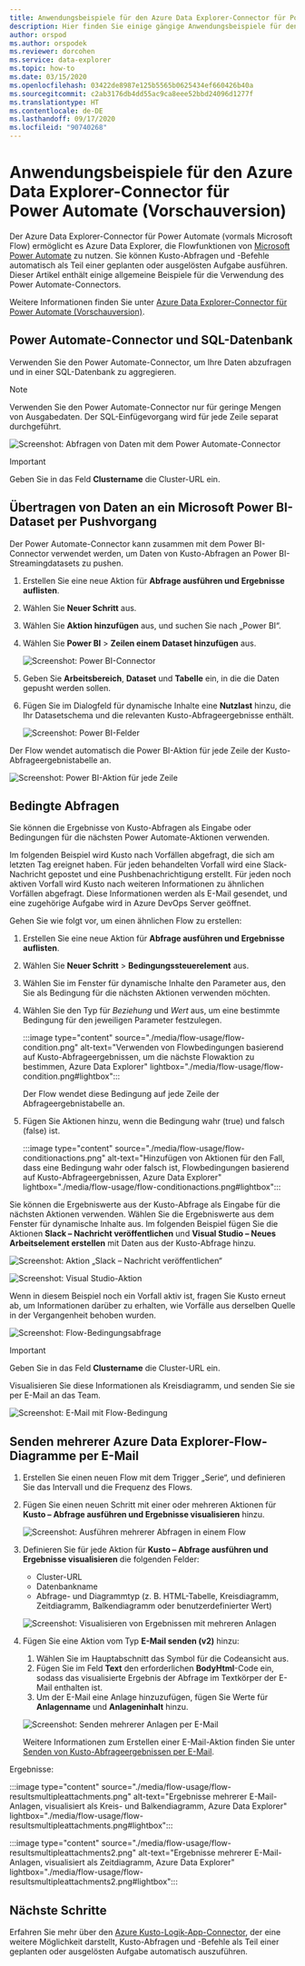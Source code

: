 ```yaml
---
title: Anwendungsbeispiele für den Azure Data Explorer-Connector für Power Automate (Vorschauversion)
description: Hier finden Sie einige gängige Anwendungsbeispiele für den Azure Data Explorer-Connector für Power Automate.
author: orspod
ms.author: orspodek
ms.reviewer: dorcohen
ms.service: data-explorer
ms.topic: how-to
ms.date: 03/15/2020
ms.openlocfilehash: 03422de8987e125b5565b0625434ef660426b40a
ms.sourcegitcommit: c2ab3176db4dd55ac9ca8eee52bbd24096d1277f
ms.translationtype: HT
ms.contentlocale: de-DE
ms.lasthandoff: 09/17/2020
ms.locfileid: "90740268"
---
```

# <a name="usage-examples-for-azure-data-explorer-connector-to-power-automate-preview"></a>Anwendungsbeispiele für den Azure Data Explorer-Connector für Power Automate (Vorschauversion)

Der Azure Data Explorer-Connector für Power Automate (vormals Microsoft Flow) ermöglicht es Azure Data Explorer, die Flowfunktionen von [Microsoft Power Automate](https://flow.microsoft.com/) zu nutzen. Sie können Kusto-Abfragen und -Befehle automatisch als Teil einer geplanten oder ausgelösten Aufgabe ausführen. Dieser Artikel enthält einige allgemeine Beispiele für die Verwendung des Power Automate-Connectors.

Weitere Informationen finden Sie unter [Azure Data Explorer-Connector für Power Automate (Vorschauversion)](flow.md).

## <a name="power-automate-connector-and-your-sql-database"></a>Power Automate-Connector und SQL-Datenbank

Verwenden Sie den Power Automate-Connector, um Ihre Daten abzufragen und in einer SQL-Datenbank zu aggregieren.

> [!Note]
> Verwenden Sie den Power Automate-Connector nur für geringe Mengen von Ausgabedaten. Der SQL-Einfügevorgang wird für jede Zeile separat durchgeführt. 

![Screenshot: Abfragen von Daten mit dem Power Automate-Connector](./media/flow-usage/flow-sqlexample.png)

> [!IMPORTANT]
> Geben Sie in das Feld **Clustername** die Cluster-URL ein.

## <a name="push-data-to-a-microsoft-power-bi-dataset"></a>Übertragen von Daten an ein Microsoft Power BI-Dataset per Pushvorgang

Der Power Automate-Connector kann zusammen mit dem Power BI-Connector verwendet werden, um Daten von Kusto-Abfragen an Power BI-Streamingdatasets zu pushen.

1. Erstellen Sie eine neue Aktion für **Abfrage ausführen und Ergebnisse auflisten**.
1. Wählen Sie **Neuer Schritt** aus.
1. Wählen Sie **Aktion hinzufügen** aus, und suchen Sie nach „Power BI“.
1. Wählen Sie **Power BI** > **Zeilen einem Dataset hinzufügen** aus. 

    ![Screenshot: Power BI-Connector](./media/flow-usage/flow-powerbiconnector.png)

1. Geben Sie **Arbeitsbereich**, **Dataset** und **Tabelle** ein, in die die Daten gepusht werden sollen.
1. Fügen Sie im Dialogfeld für dynamische Inhalte eine **Nutzlast** hinzu, die Ihr Datasetschema und die relevanten Kusto-Abfrageergebnisse enthält.

    ![Screenshot: Power BI-Felder](./media/flow-usage/flow-powerbifields.png)

Der Flow wendet automatisch die Power BI-Aktion für jede Zeile der Kusto-Abfrageergebnistabelle an. 

![Screenshot: Power BI-Aktion für jede Zeile](./media/flow-usage/flow-powerbiforeach.png)

## <a name="conditional-queries"></a>Bedingte Abfragen

Sie können die Ergebnisse von Kusto-Abfragen als Eingabe oder Bedingungen für die nächsten Power Automate-Aktionen verwenden.

Im folgenden Beispiel wird Kusto nach Vorfällen abgefragt, die sich am letzten Tag ereignet haben. Für jeden behandelten Vorfall wird eine Slack-Nachricht gepostet und eine Pushbenachrichtigung erstellt.
Für jeden noch aktiven Vorfall wird Kusto nach weiteren Informationen zu ähnlichen Vorfällen abgefragt. Diese Informationen werden als E-Mail gesendet, und eine zugehörige Aufgabe wird in Azure DevOps Server geöffnet.

Gehen Sie wie folgt vor, um einen ähnlichen Flow zu erstellen:

1. Erstellen Sie eine neue Aktion für **Abfrage ausführen und Ergebnisse auflisten**.
1. Wählen Sie **Neuer Schritt** > **Bedingungssteuerelement** aus.
1. Wählen Sie im Fenster für dynamische Inhalte den Parameter aus, den Sie als Bedingung für die nächsten Aktionen verwenden möchten.
1. Wählen Sie den Typ für *Beziehung* und *Wert* aus, um eine bestimmte Bedingung für den jeweiligen Parameter festzulegen.

    :::image type="content" source="./media/flow-usage/flow-condition.png" alt-text="Verwenden von Flowbedingungen basierend auf Kusto-Abfrageergebnissen, um die nächste Flowaktion zu bestimmen, Azure Data Explorer" lightbox="./media/flow-usage/flow-condition.png#lightbox":::

    Der Flow wendet diese Bedingung auf jede Zeile der Abfrageergebnistabelle an.
1. Fügen Sie Aktionen hinzu, wenn die Bedingung wahr (true) und falsch (false) ist.

    :::image type="content" source="./media/flow-usage/flow-conditionactions.png" alt-text="Hinzufügen von Aktionen für den Fall, dass eine Bedingung wahr oder falsch ist, Flowbedingungen basierend auf Kusto-Abfrageergebnissen, Azure Data Explorer" lightbox="./media/flow-usage/flow-conditionactions.png#lightbox":::

Sie können die Ergebniswerte aus der Kusto-Abfrage als Eingabe für die nächsten Aktionen verwenden. Wählen Sie die Ergebniswerte aus dem Fenster für dynamische Inhalte aus.
Im folgenden Beispiel fügen Sie die Aktionen **Slack – Nachricht veröffentlichen** und **Visual Studio – Neues Arbeitselement erstellen** mit Daten aus der Kusto-Abfrage hinzu.

![Screenshot: Aktion „Slack – Nachricht veröffentlichen“](./media/flow-usage/flow-slack.png)

![Screenshot: Visual Studio-Aktion](./media/flow-usage/flow-visualstudio.png)

Wenn in diesem Beispiel noch ein Vorfall aktiv ist, fragen Sie Kusto erneut ab, um Informationen darüber zu erhalten, wie Vorfälle aus derselben Quelle in der Vergangenheit behoben wurden.

![Screenshot: Flow-Bedingungsabfrage](./media/flow-usage/flow-conditionquery.png)

> [!IMPORTANT]
> Geben Sie in das Feld **Clustername** die Cluster-URL ein.

Visualisieren Sie diese Informationen als Kreisdiagramm, und senden Sie sie per E-Mail an das Team.

![Screenshot: E-Mail mit Flow-Bedingung](./media/flow-usage/flow-conditionemail.png)

## <a name="email-multiple-azure-data-explorer-flow-charts"></a>Senden mehrerer Azure Data Explorer-Flow-Diagramme per E-Mail

1. Erstellen Sie einen neuen Flow mit dem Trigger „Serie“, und definieren Sie das Intervall und die Frequenz des Flows. 
1. Fügen Sie einen neuen Schritt mit einer oder mehreren Aktionen für **Kusto – Abfrage ausführen und Ergebnisse visualisieren** hinzu. 

    ![Screenshot: Ausführen mehrerer Abfragen in einem Flow](./media/flow-usage/flow-severalqueries.png)

1. Definieren Sie für jede Aktion für **Kusto – Abfrage ausführen und Ergebnisse visualisieren** die folgenden Felder:
    * Cluster-URL
    * Datenbankname
    * Abfrage- und Diagrammtyp (z. B. HTML-Tabelle, Kreisdiagramm, Zeitdiagramm, Balkendiagramm oder benutzerdefinierter Wert)

    ![Screenshot: Visualisieren von Ergebnissen mit mehreren Anlagen](./media/flow-usage/flow-visualizeresultsmultipleattachments.png)

1. Fügen Sie eine Aktion vom Typ **E-Mail senden (v2)** hinzu: 
    1. Wählen Sie im Hauptabschnitt das Symbol für die Codeansicht aus.
    1. Fügen Sie im Feld **Text** den erforderlichen **BodyHtml**-Code ein, sodass das visualisierte Ergebnis der Abfrage im Textkörper der E-Mail enthalten ist.
    1. Um der E-Mail eine Anlage hinzuzufügen, fügen Sie Werte für **Anlagenname** und **Anlageninhalt** hinzu.
    
    ![Screenshot: Senden mehrerer Anlagen per E-Mail](./media/flow-usage/flow-email-multiple-attachments.png)

    Weitere Informationen zum Erstellen einer E-Mail-Aktion finden Sie unter [Senden von Kusto-Abfrageergebnissen per E-Mail](flow.md#email-kusto-query-results). 

Ergebnisse:

:::image type="content" source="./media/flow-usage/flow-resultsmultipleattachments.png" alt-text="Ergebnisse mehrerer E-Mail-Anlagen, visualisiert als Kreis- und Balkendiagramm, Azure Data Explorer" lightbox="./media/flow-usage/flow-resultsmultipleattachments.png#lightbox":::

:::image type="content" source="./media/flow-usage/flow-resultsmultipleattachments2.png" alt-text="Ergebnisse mehrerer E-Mail-Anlagen, visualisiert als Zeitdiagramm, Azure Data Explorer" lightbox="./media/flow-usage/flow-resultsmultipleattachments2.png#lightbox":::

## <a name="next-steps"></a>Nächste Schritte

Erfahren Sie mehr über den [Azure Kusto-Logik-App-Connector](kusto/tools/logicapps.md), der eine weitere Möglichkeit darstellt, Kusto-Abfragen und -Befehle als Teil einer geplanten oder ausgelösten Aufgabe automatisch auszuführen.

